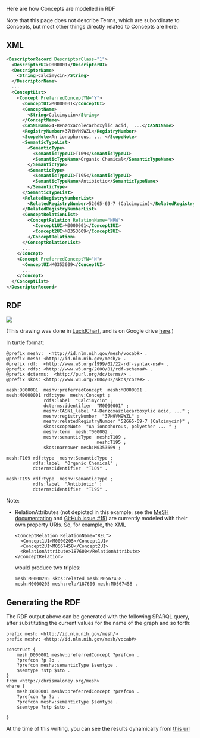 Here are how Concepts are modelled in RDF

Note that this page does not describe Terms, which are subordinate to Concepts, but most other things 
directly related to Concepts are here.

## XML

```xml
<DescriptorRecord DescriptorClass="1">
  <DescriptorUI>D000001</DescriptorUI>
  <DescriptorName>
    <String>Calcimycin</String>
  </DescriptorName>
  ...
  <ConceptList>
    <Concept PreferredConceptYN="Y">
      <ConceptUI>M0000001</ConceptUI>
      <ConceptName>
        <String>Calcimycin</String>
      </ConceptName>
      <CASN1Name>4-Benzoxazolecarboxylic acid,  ...</CASN1Name>
      <RegistryNumber>37H9VM9WZL</RegistryNumber>
      <ScopeNote>An ionophorous, ... </ScopeNote>
      <SemanticTypeList>
        <SemanticType>
          <SemanticTypeUI>T109</SemanticTypeUI>
          <SemanticTypeName>Organic Chemical</SemanticTypeName>
        </SemanticType>
        <SemanticType>
          <SemanticTypeUI>T195</SemanticTypeUI>
          <SemanticTypeName>Antibiotic</SemanticTypeName>
        </SemanticType>
      </SemanticTypeList>
      <RelatedRegistryNumberList>
        <RelatedRegistryNumber>52665-69-7 (Calcimycin)</RelatedRegistryNumber>
      </RelatedRegistryNumberList>
      <ConceptRelationList>
        <ConceptRelation RelationName="NRW">
          <Concept1UI>M0000001</Concept1UI>
          <Concept2UI>M0353609</Concept2UI>
        </ConceptRelation>
      </ConceptRelationList>
      ...
    </Concept>
    <Concept PreferredConceptYN="N">
      <ConceptUI>M0353609</ConceptUI>
      ...
    </Concept>
  </ConceptList>
</DescriptorRecord>
```

## RDF

![](https://github.com/HHS/mesh-rdf/blob/master/doc/Concepts.png)

(This drawing was done in [LucidChart](https://www.lucidchart.com), and is on Google drive [here](https://drive.google.com/file/d/0B8n-nWqCI5WmNXE2b2VTX0Vjb0E/edit?usp=sharing).)

In turtle format:

```
@prefix meshv:  <http://id.nlm.nih.gov/mesh/vocab#> .
@prefix mesh: <http://id.nlm.nih.gov/mesh/> .
@prefix rdf:  <http://www.w3.org/1999/02/22-rdf-syntax-ns#> .
@prefix rdfs: <http://www.w3.org/2000/01/rdf-schema#> .
@prefix dcterms:  <http://purl.org/dc/terms/> .
@prefix skos: <http://www.w3.org/2004/02/skos/core#> .

mesh:D000001  meshv:preferredConcept  mesh:M0000001 .
mesh:M0000001 rdf:type  meshv:Concept ;
              rdfs:label  "Calcimycin" ;
              dcterms:identifier  "M0000001" ;
              meshv:CASN1_label "4-Benzoxazolecarboxylic acid, ..." ;
              meshv:registryNumber  "37H9VM9WZL" ;
              meshv:relatedRegistryNumber "52665-69-7 (Calcimycin)" ;
              skos:scopeNote  "An ionophorous, polyether ... " ;
              meshv:term  mesh:T000002 .
              meshv:semanticType  mesh:T109 ,
                                  mesh:T195 ;
              skos:narrower mesh:M0353609 ;

mesh:T109 rdf:type  meshv:SemanticType ;
          rdfs:label  "Organic Chemical" ;
          dcterms:identifier  "T109" .

mesh:T195 rdf:type  meshv:SemanticType ;
          rdfs:label  "Antibiotic" ;
          dcterms:identifier  "T195" .
```

Note:

* RelationAttributes (not depicted in this example; see the [MeSH documentation](http://www.nlm.nih.gov/mesh/xml_data_elements.html#RelationAttribute) and [GitHub issue #15](https://github.com/HHS/mesh-rdf/issues/15#issuecomment-50952078)) are currently modeled with their own property URIs.  So, for example, the XML

    ```
    <ConceptRelation RelationName="REL">
      <Concept1UI>M0000205</Concept1UI>
      <Concept2UI>M0567458</Concept2UI>
      <RelationAttribute>187600</RelationAttribute>
    </ConceptRelation>
    ```

  would produce two triples:

    ```
    mesh:M0000205 skos:related mesh:M0567458 .
    mesh:M0000205 mesh:rela/187600 mesh:M0567458 .
    ```



## Generating the RDF

The RDF output above can be generated with the following SPARQL query, after substituting the current values for the name of the graph and so forth:

```sparql
prefix mesh: <http://id.nlm.nih.gov/mesh/>
prefix meshv: <http://id.nlm.nih.gov/mesh/vocab#>

construct {
    mesh:D000001 meshv:preferredConcept ?prefcon .
    ?prefcon ?p ?o .
    ?prefcon meshv:semanticType $semtype .
    $semtype ?stp $sto .
}
from <http://chrismaloney.org/mesh>
where {
    mesh:D000001 meshv:preferredConcept ?prefcon .
    ?prefcon ?p ?o .
    ?prefcon meshv:semanticType $semtype .
    $semtype ?stp $sto .

}
```

At the time of this writing, you can see the results dynamically from [this
url](http://jatspan.org:8890/sparql?query=prefix+mesh%3A+%3Chttp%3A%2F%2Fid.nlm.nih.gov%2Fmesh%2F%3E%0D%0Aprefix+meshv%3A+%3Chttp%3A%2F%2Fid.nlm.nih.gov%2Fmesh%2Fvocab%23%3E%0D%0A%0D%0Aconstruct+%7B%0D%0A++++mesh%3AD000001+meshv%3ApreferredConcept+%3Fprefcon+.%0D%0A++++%3Fprefcon+%3Fp+%3Fo+.%0D%0A++++%3Fprefcon+meshv%3AsemanticType+%24semtype+.%0D%0A++++%24semtype+%3Fstp+%24sto+.%0D%0A%7D%0D%0Afrom+%3Chttp%3A%2F%2Fchrismaloney.org%2Fmesh%3E%0D%0Awhere+%7B%0D%0A++++mesh%3AD000001+meshv%3ApreferredConcept+%3Fprefcon+.%0D%0A++++%3Fprefcon+%3Fp+%3Fo+.%0D%0A++++%3Fprefcon+meshv%3AsemanticType+%24semtype+.%0D%0A++++%24semtype+%3Fstp+%24sto+.%0D%0A%0D%0A%7D&format=TURTLE)